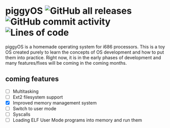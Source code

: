 # piggyOS ![GitHub all releases](https://img.shields.io/github/downloads/GlowInTheDark123/piggyOS/total) ![GitHub commit activity](https://img.shields.io/github/commit-activity/m/GlowInTheDark123/piggyOS) ![Lines of code](https://img.shields.io/tokei/lines/github/GlowInTheDark123/piggyOS.git)

piggyOS is a homemade operating system for i686 processors. This is a toy OS created purely
to learn the concepts of OS development and how to put them into practice. Right now, it 
is in the early phases of development and many features/fixes will be coming in the coming months.

## coming features
- [ ] Multitasking
- [ ] Ext2 filesystem support
- [x] Improved memory management system
- [ ] Switch to user mode
- [ ] Syscalls
- [ ] Loading ELF User Mode programs into memory and run them
